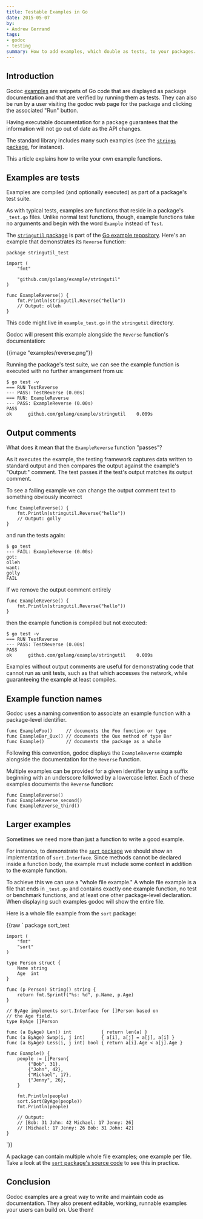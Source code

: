 ```yaml
---
title: Testable Examples in Go
date: 2015-05-07
by:
- Andrew Gerrand
tags:
- godoc
- testing
summary: How to add examples, which double as tests, to your packages.
---
```


## Introduction

Godoc [examples](https://golang.org/pkg/testing/#hdr-Examples) are snippets of
Go code that are displayed as package documentation and that are verified by
running them as tests.
They can also be run by a user visiting the godoc web page for the package
and clicking the associated "Run" button.

Having executable documentation for a package guarantees that the information
will not go out of date as the API changes.

The standard library includes many such examples
(see the [`strings` package](https://golang.org/pkg/strings/#Contains),
for instance).

This article explains how to write your own example functions.

## Examples are tests

Examples are compiled (and optionally executed) as part of a package's test
suite.

As with typical tests, examples are functions that reside in a package's
`_test.go` files.
Unlike normal test functions, though, example functions take no arguments
and begin with the word `Example` instead of `Test`.

The [`stringutil` package](https://godoc.org/github.com/golang/example/stringutil/)
is part of the [Go example repository](https://github.com/golang/example).
Here's an example that demonstrates its `Reverse` function:

	package stringutil_test

	import (
		"fmt"

		"github.com/golang/example/stringutil"
	)

	func ExampleReverse() {
		fmt.Println(stringutil.Reverse("hello"))
		// Output: olleh
	}

This code might live in `example_test.go` in the `stringutil` directory.

Godoc will present this example alongside the `Reverse` function's documentation:

{{image "examples/reverse.png"}}

Running the package's test suite, we can see the example function is executed
with no further arrangement from us:

	$ go test -v
	=== RUN TestReverse
	--- PASS: TestReverse (0.00s)
	=== RUN: ExampleReverse
	--- PASS: ExampleReverse (0.00s)
	PASS
	ok  	github.com/golang/example/stringutil	0.009s

## Output comments

What does it mean that the `ExampleReverse` function "passes"?

As it executes the example,
the testing framework captures data written to standard output
and then compares the output against the example's "Output:" comment.
The test passes if the test's output matches its output comment.

To see a failing example we can change the output comment text to something
obviously incorrect

	func ExampleReverse() {
		fmt.Println(stringutil.Reverse("hello"))
		// Output: golly
	}

and run the tests again:

	$ go test
	--- FAIL: ExampleReverse (0.00s)
	got:
	olleh
	want:
	golly
	FAIL

If we remove the output comment entirely

	func ExampleReverse() {
		fmt.Println(stringutil.Reverse("hello"))
	}

then the example function is compiled but not executed:

	$ go test -v
	=== RUN TestReverse
	--- PASS: TestReverse (0.00s)
	PASS
	ok  	github.com/golang/example/stringutil	0.009s

Examples without output comments are useful for demonstrating code that cannot
run as unit tests, such as that which accesses the network,
while guaranteeing the example at least compiles.

## Example function names

Godoc uses a naming convention to associate an example function with a
package-level identifier.

	func ExampleFoo()     // documents the Foo function or type
	func ExampleBar_Qux() // documents the Qux method of type Bar
	func Example()        // documents the package as a whole

Following this convention, godoc displays the `ExampleReverse` example
alongside the documentation for the `Reverse` function.

Multiple examples can be provided for a given identifier by using a suffix
beginning with an underscore followed by a lowercase letter.
Each of these examples documents the `Reverse` function:

	func ExampleReverse()
	func ExampleReverse_second()
	func ExampleReverse_third()

## Larger examples

Sometimes we need more than just a function to write a good example.

For instance, to demonstrate the [`sort` package](https://golang.org/pkg/sort/)
we should show an implementation of `sort.Interface`.
Since methods cannot be declared inside a function body, the example must
include some context in addition to the example function.

To achieve this we can use a "whole file example."
A whole file example is a file that ends in `_test.go` and contains exactly one
example function, no test or benchmark functions, and at least one other
package-level declaration.
When displaying such examples godoc will show the entire file.

Here is a whole file example from the `sort` package:

{{raw `
	package sort_test

	import (
		"fmt"
		"sort"
	)

	type Person struct {
		Name string
		Age  int
	}

	func (p Person) String() string {
		return fmt.Sprintf("%s: %d", p.Name, p.Age)
	}

	// ByAge implements sort.Interface for []Person based on
	// the Age field.
	type ByAge []Person

	func (a ByAge) Len() int           { return len(a) }
	func (a ByAge) Swap(i, j int)      { a[i], a[j] = a[j], a[i] }
	func (a ByAge) Less(i, j int) bool { return a[i].Age < a[j].Age }

	func Example() {
		people := []Person{
			{"Bob", 31},
			{"John", 42},
			{"Michael", 17},
			{"Jenny", 26},
		}

		fmt.Println(people)
		sort.Sort(ByAge(people))
		fmt.Println(people)

		// Output:
		// [Bob: 31 John: 42 Michael: 17 Jenny: 26]
		// [Michael: 17 Jenny: 26 Bob: 31 John: 42]
	}
`}}

A package can contain multiple whole file examples; one example per file.
Take a look at the [`sort` package's source code](https://golang.org/src/sort/)
to see this in practice.

## Conclusion

Godoc examples are a great way to write and maintain code as documentation.
They also present editable, working, runnable examples your users can build on.
Use them!
